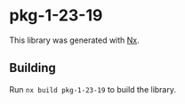 # pkg-1-23-19

This library was generated with [Nx](https://nx.dev).

## Building

Run `nx build pkg-1-23-19` to build the library.
